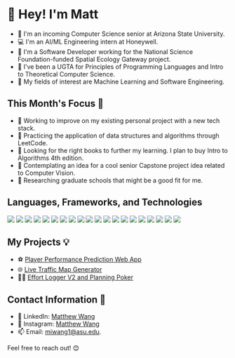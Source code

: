 # 👋 Hey! I'm Matt

- 📓 I'm an incoming Computer Science senior at Arizona State University.
- 💻 I'm an AI/ML Engineering intern at Honeywell.
- 💼 I'm a Software Developer working for the National Science Foundation-funded Spatial Ecology Gateway project.
- 📝 I've been a UGTA for Principles of Programming Languages and Intro to Theoretical Computer Science.
- 🤖 My fields of interest are Machine Learning and Software Engineering.

## This Month's Focus 📌

- 🔭 Working to improve on my existing personal project with a new tech stack.
- 🌱 Practicing the application of data structures and algorithms through LeetCode.
- 📘 Looking for the right books to further my learning. I plan to buy Intro to Algorithms 4th edition.
- 🤔 Contemplating an idea for a cool senior Capstone project idea related to Computer Vision.
- 🏫 Researching graduate schools that might be a good fit for me.

## Languages, Frameworks, and Technologies 

<img src="https://img.shields.io/badge/.NET-512BD4.svg?style=for-the-badge&logo=dotnet&logoColor=white">
<img src="https://img.shields.io/badge/Docker-2496ED.svg?style=for-the-badge&logo=Docker&logoColor=white">
<img src="https://img.shields.io/badge/React-61DAFB.svg?style=for-the-badge&logo=React&logoColor=black">
<img src="https://img.shields.io/badge/Node.js-5FA04E.svg?style=for-the-badge&logo=nodedotjs&logoColor=white">
<img src="https://img.shields.io/badge/Flask-000000.svg?style=for-the-badge&logo=Flask&logoColor=white">
<img src="https://img.shields.io/badge/TensorFlow-FF6F00.svg?style=for-the-badge&logo=TensorFlow&logoColor=white">
<img src="https://img.shields.io/badge/PyTorch-EE4C2C.svg?style=for-the-badge&logo=PyTorch&logoColor=white">
<img src="https://img.shields.io/badge/GitHub-181717.svg?style=for-the-badge&logo=GitHub&logoColor=white">
<img src="https://img.shields.io/badge/pandas-150458.svg?style=for-the-badge&logo=pandas&logoColor=white">
<img src="https://img.shields.io/badge/scikitlearn-F7931E.svg?style=for-the-badge&logo=scikit-learn&logoColor=white">
<img src="https://img.shields.io/badge/Jupyter-F37626.svg?style=for-the-badge&logo=Jupyter&logoColor=white">
<img src="https://img.shields.io/badge/C-A8B9CC.svg?style=for-the-badge&logo=C&logoColor=black">
<img src="https://img.shields.io/badge/C++-00599C.svg?style=for-the-badge&logo=C++&logoColor=white">
<img src="https://img.shields.io/badge/Python-3776AB.svg?style=for-the-badge&logo=Python&logoColor=white">
<img src="https://img.shields.io/badge/JavaScript-F7DF1E.svg?style=for-the-badge&logo=JavaScript&logoColor=black">
<img src="https://img.shields.io/badge/R-276DC3.svg?style=for-the-badge&logo=R&logoColor=white">
<img src="https://img.shields.io/badge/PyCharm-000000.svg?style=for-the-badge&logo=PyCharm&logoColor=white">
<img src="https://img.shields.io/badge/WebStorm-000000.svg?style=for-the-badge&logo=WebStorm&logoColor=white">
<img src="https://img.shields.io/badge/Visual%20Studio-5C2D91.svg?style=for-the-badge&logo=Visual-Studio&logoColor=white">
<img src="https://img.shields.io/badge/Visual%20Studio%20Code-007ACC.svg?style=for-the-badge&logo=Visual-Studio-Code&logoColor=white">


## My Projects 💡

- ⚽ [Player Performance Prediction Web App](https://github.com/matthewwangg/Player-Performance-Prediction)<!--: Full-stack web app with machine learning model to make predictions for the English Premier League.-->
- 🌐 [Live Traffic Map Generator](https://github.com/matthewwangg/Live-Traffic-Heat-Map-Generator)<!--: Flask web application that generates a live traffic heat map given a location.-->
- 👨‍💻 [Effort Logger V2 and Planning Poker](https://github.com/RenaudAlly/CSE-360-Effort-Logger)<!--: Productivity tool to aid Agile teams log effort and defect data for decision making and Planning Poker.-->

## Contact Information 📲

- 🔗 LinkedIn: [Matthew Wang](https://www.linkedin.com/in/matthew-wang-cs/)
- 📸 Instagram: [Matthew Wang](https://www.instagram.com/matthewiwang/)
- 📫 Email: [miwang1@asu.edu](mailto:miwang1@asu.edu).

Feel free to reach out! 😊
